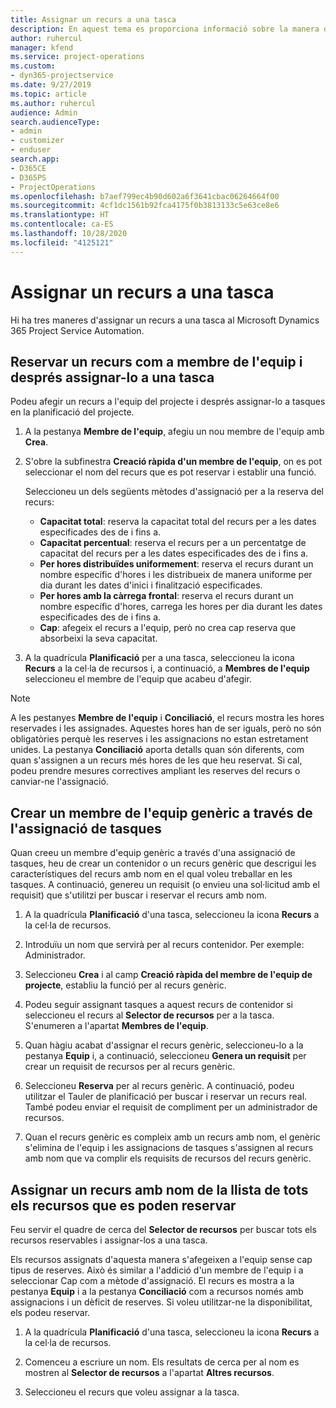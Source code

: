 ```yaml
---
title: Assignar un recurs a una tasca
description: En aquest tema es proporciona informació sobre la manera d'assignar recursos a tasques.
author: ruhercul
manager: kfend
ms.service: project-operations
ms.custom:
- dyn365-projectservice
ms.date: 9/27/2019
ms.topic: article
ms.author: ruhercul
audience: Admin
search.audienceType:
- admin
- customizer
- enduser
search.app:
- D365CE
- D365PS
- ProjectOperations
ms.openlocfilehash: b7aef799ec4b90d602a6f3641cbac06264664f00
ms.sourcegitcommit: 4cf1dc1561b92fca4175f0b3813133c5e63ce8e6
ms.translationtype: HT
ms.contentlocale: ca-ES
ms.lasthandoff: 10/28/2020
ms.locfileid: "4125121"
---
```

# <a name="assign-a-resource-to-a-task"></a>Assignar un recurs a una tasca

Hi ha tres maneres d'assignar un recurs a una tasca al Microsoft Dynamics 365 Project Service Automation.

## <a name="book-a-resource-as-a-team-member-and-then-assign-the-resource-to-a-task"></a>Reservar un recurs com a membre de l'equip i després assignar-lo a una tasca

Podeu afegir un recurs a l'equip del projecte i després assignar-lo a tasques en la planificació del projecte.

1. A la pestanya **Membre de l'equip**, afegiu un nou membre de l'equip amb **Crea**. 

2. S'obre la subfinestra **Creació ràpida d'un membre de l'equip**, on es pot seleccionar el nom del recurs que es pot reservar i establir una funció. 

    Seleccioneu un dels següents mètodes d'assignació per a la reserva del recurs:

    - **Capacitat total**: reserva la capacitat total del recurs per a les dates especificades des de i fins a.
    - **Capacitat percentual**: reserva el recurs per a un percentatge de capacitat del recurs per a les dates especificades des de i fins a.
    - **Per hores distribuïdes uniformement**: reserva el recurs durant un nombre específic d'hores i les distribueix de manera uniforme per dia durant les dates d'inici i finalització especificades.
    - **Per hores amb la càrrega frontal**: reserva el recurs durant un nombre específic d'hores, carrega les hores per dia durant les dates especificades des de i fins a.
    - **Cap**: afegeix el recurs a l'equip, però no crea cap reserva que absorbeixi la seva capacitat.

3. A la quadrícula **Planificació** per a una tasca, seleccioneu la icona **Recurs** a la cel·la de recursos i, a continuació, a **Membres de l'equip** seleccioneu el membre de l'equip que acabeu d'afegir. 

> [!NOTE]
> A les pestanyes **Membre de l'equip** i **Conciliació**, el recurs mostra les hores reservades i les assignades. Aquestes hores han de ser iguals, però no són obligatòries perquè les reserves i les assignacions no estan estretament unides. La pestanya **Conciliació** aporta detalls quan són diferents, com quan s'assignen a un recurs més hores de les que heu reservat. Si cal, podeu prendre mesures correctives ampliant les reserves del recurs o canviar-ne l'assignació.

## <a name="create-a-generic-team-member-through-task-assignment"></a>Crear un membre de l'equip genèric a través de l'assignació de tasques

Quan creeu un membre d'equip genèric a través d'una assignació de tasques, heu de crear un contenidor o un recurs genèric que descrigui les característiques del recurs amb nom en el qual voleu treballar en les tasques. A continuació, genereu un requisit (o envieu una sol·licitud amb el requisit) que s'utilitzi per buscar i reservar el recurs amb nom.

1. A la quadrícula **Planificació** d'una tasca, seleccioneu la icona **Recurs** a la cel·la de recursos.

2. Introduïu un nom que servirà per al recurs contenidor. Per exemple: Administrador.

3. Seleccioneu **Crea** i al camp **Creació ràpida del membre de l'equip de projecte**, establiu la funció per al recurs genèric.

4. Podeu seguir assignant tasques a aquest recurs de contenidor si seleccioneu el recurs al **Selector de recursos** per a la tasca. S'enumeren a l'apartat **Membres de l'equip**.

5. Quan hàgiu acabat d'assignar el recurs genèric, seleccioneu-lo a la pestanya **Equip** i, a continuació, seleccioneu **Genera un requisit** per crear un requisit de recursos per al recurs genèric.

6. Seleccioneu **Reserva** per al recurs genèric. A continuació, podeu utilitzar el Tauler de planificació per buscar i reservar un recurs real. També podeu enviar el requisit de compliment per un administrador de recursos.

7. Quan el recurs genèric es compleix amb un recurs amb nom, el genèric s'elimina de l'equip i les assignacions de tasques s'assignen al recurs amb nom que va complir els requisits de recursos del recurs genèric.

## <a name="assign-a-named-resource-from-the-list-of-all-bookable-resources"></a>Assignar un recurs amb nom de la llista de tots els recursos que es poden reservar

Feu servir el quadre de cerca del **Selector de recursos** per buscar tots els recursos reservables i assignar-los a una tasca.

Els recursos assignats d'aquesta manera s'afegeixen a l'equip sense cap tipus de reserves. Això és similar a l'addició d'un membre de l'equip i a seleccionar Cap com a mètode d'assignació. El recurs es mostra a la pestanya **Equip** i a la pestanya **Conciliació** com a recursos només amb assignacions i un dèficit de reserves. Si voleu utilitzar-ne la disponibilitat, els podeu reservar.

1. A la quadrícula **Planificació** d'una tasca, seleccioneu la icona **Recurs** a la cel·la de recursos.

2. Comenceu a escriure un nom. Els resultats de cerca per al nom es mostren al **Selector de recursos** a l'apartat **Altres recursos**.

3. Seleccioneu el recurs que voleu assignar a la tasca.

